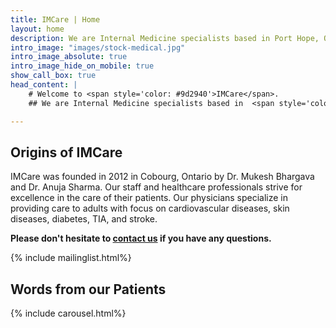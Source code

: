 ```yaml
---
title: IMCare | Home
layout: home
description: We are Internal Medicine specialists based in Port Hope, Ontario, Canada.
intro_image: "images/stock-medical.jpg"
intro_image_absolute: true
intro_image_hide_on_mobile: true
show_call_box: true
head_content: |
    # Welcome to <span style='color: #9d2940'>IMCare</span>.
    ## We are Internal Medicine specialists based in  <span style='color: #9d2940'>Port Hope, Ontario, Canada</span>. We see patients in-person and virtually.

---
```



## Origins of IMCare
IMCare was founded in 2012 in Cobourg, Ontario by Dr. Mukesh Bhargava and Dr. Anuja Sharma. Our staff and healthcare professionals strive for excellence in the care of their patients. Our physicians specialize in providing care to adults with focus on cardiovascular diseases, skin diseases, diabetes, TIA, and stroke. 

**Please don't hesitate to <a href="/contact">contact us</a> if you have any questions.**

{% include mailinglist.html%}
<br>

## Words from our Patients

{% include carousel.html%}

